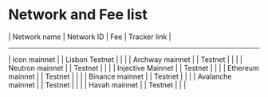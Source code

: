 # Network and Fee list

| Network name | Network ID | Fee | Tracker link |
-------   --------------------------
| Icon mainnet | 
| Lisbon Testnet | 
|  |
| Archway mainnet  |
| Testnet  |
|  |
| Neutron mainnet  |
| Testnet  |
|  |
| Injective Mainnet  |
| Testnet  |
|  |
| Ethereum mainnet  |
| Testnet  |
|  |
| Binance mainnet  |
| Testnet  |
|  |
| Avalanche mainnet  |
| Testnet  |
|  |
| Havah mainnet  |
| Testnet     |
|
|
